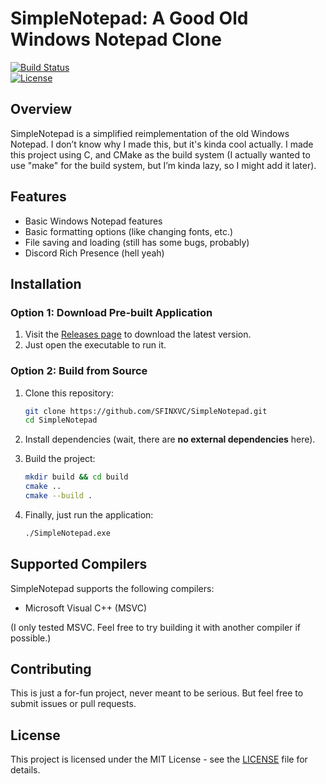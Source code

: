 # SimpleNotepad: A Good Old Windows Notepad Clone

[![Build Status](https://github.com/SFINXVC/SimpleNotepad/actions/workflows/cmake-build.yml/badge.svg)](https://github.com/SFINXVC/SimpleNotepad/actions)  
[![License](https://img.shields.io/github/license/SFINXVC/SimpleNotepad)](LICENSE)

## Overview

SimpleNotepad is a simplified reimplementation of the old Windows Notepad. I don’t know why I made this, but it's kinda cool actually.
I made this project using C, and CMake as the build system (I actually wanted to use "make" for the build system, but I’m kinda lazy, so I might add it later).

## Features

- Basic Windows Notepad features
- Basic formatting options (like changing fonts, etc.)
- File saving and loading (still has some bugs, probably)
- Discord Rich Presence (hell yeah)

## Installation

### Option 1: Download Pre-built Application

1. Visit the [Releases page](https://github.com/SFINXVC/SimpleNotepad/releases) to download the latest version.
2. Just open the executable to run it.

### Option 2: Build from Source

1. Clone this repository:
   ```bash
   git clone https://github.com/SFINXVC/SimpleNotepad.git
   cd SimpleNotepad
   ```

2. Install dependencies (wait, there are **no external dependencies** here).

3. Build the project:
   ```bash
   mkdir build && cd build
   cmake ..
   cmake --build .
   ```

4. Finally, just run the application:
   ```bash
   ./SimpleNotepad.exe
   ```

## Supported Compilers

SimpleNotepad supports the following compilers:

- Microsoft Visual C++ (MSVC)

(I only tested MSVC. Feel free to try building it with another compiler if possible.)

## Contributing

This is just a for-fun project, never meant to be serious. But feel free to submit issues or pull requests.

## License

This project is licensed under the MIT License - see the [LICENSE](LICENSE) file for details.